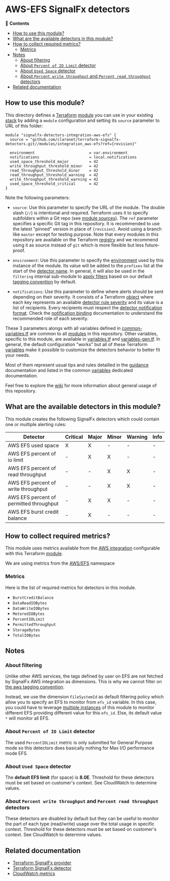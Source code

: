# AWS-EFS SignalFx detectors

<!-- START doctoc generated TOC please keep comment here to allow auto update -->
<!-- DON'T EDIT THIS SECTION, INSTEAD RE-RUN doctoc TO UPDATE -->
:link: **Contents**

- [How to use this module?](#how-to-use-this-module)
- [What are the available detectors in this module?](#what-are-the-available-detectors-in-this-module)
- [How to collect required metrics?](#how-to-collect-required-metrics)
  - [Metrics](#metrics)
- [Notes](#notes)
  - [About filtering](#about-filtering)
  - [About `Percent of IO Limit` detector](#about-percent-of-io-limit-detector)
  - [About `Used Space` detector](#about-used-space-detector)
  - [About `Percent write throughput` and `Percent read throughput` detectors](#about-percent-write-throughput-and-percent-read-throughput-detectors)
- [Related documentation](#related-documentation)

<!-- END doctoc generated TOC please keep comment here to allow auto update -->

## How to use this module?

This directory defines a [Terraform](https://www.terraform.io/) 
[module](https://www.terraform.io/docs/modules/usage.html) you can use in your
existing [stack](https://github.com/claranet/terraform-signalfx-detectors/wiki/Getting-started#stack) by adding a 
`module` configuration and setting its `source` parameter to URL of this folder:

```hcl
module "signalfx-detectors-integration-aws-efs" {
  source = "github.com/claranet/terraform-signalfx-detectors.git//modules/integration_aws-efs?ref={revision}"

  environment                        = var.environment
  notifications                      = local.notifications
  used_space_threshold_major         = 42
  write_throughput_threshold_minor   = 42
  read_throughput_threshold_minor    = 42
  read_throughput_threshold_warning  = 42
  write_throughput_threshold_warning = 42
  used_space_threshold_critical      = 42
}
```

Note the following parameters:

* `source`: Use this parameter to specify the URL of the module. The double slash (`//`) is intentional  and required. 
  Terraform uses it to specify subfolders within a Git repo (see [module
  sources](https://www.terraform.io/docs/modules/sources.html)). The `ref` parameter specifies a specific Git tag in
  this repository. It is recommended to use the latest "pinned" version in place of `{revision}`. Avoid using a branch 
  like `master` except for testing purpose. Note that every modules in this repository are available on the Terraform 
  [registry](https://registry.terraform.io/modules/claranet/detectors/signalfx) and we recommend using it as source 
  instead of `git` which is more flexible but less future-proof.

* `environment`: Use this parameter to specify the 
  [environment](https://github.com/claranet/terraform-signalfx-detectors/wiki/Getting-started#environment) used by this 
  instance of the module.
  Its value will be added to the `prefixes` list at the start of the [detector 
  name](https://github.com/claranet/terraform-signalfx-detectors/wiki/Templating#example).
  In general, it will also be used in the `filtering` internal sub-module to [apply
  filters](https://github.com/claranet/terraform-signalfx-detectors/wiki/Guidance#filtering) based on our default 
  [tagging convention](https://github.com/claranet/terraform-signalfx-detectors/wiki/Tagging-convention) by default.

* `notifications`: Use this parameter to define where alerts should be sent depending on their severity. It consists 
  of a Terraform [object](https://www.terraform.io/docs/configuration/types.html#object-) where each key represents an 
  available [detector rule severity](https://docs.signalfx.com/en/latest/detect-alert/set-up-detectors.html#severity) 
  and its value is a list of recipients. Every recipients must respect the [detector notification 
  format](https://registry.terraform.io/providers/splunk-terraform/signalfx/latest/docs/resources/detector#notification-format).
  Check the [notification binding](https://github.com/claranet/terraform-signalfx-detectors/wiki/Notifications-binding) 
  documentation to understand the recommended role of each severity.

These 3 parameters alongs with all variables defined in [common-variables.tf](common-variables.tf) are common to all 
[modules](../) in this repository. Other variables, specific to this module, are available in 
[variables.tf](variables.tf) and [variables-gen.tf](variables-gen.tf).
In general, the default configuration "works" but all of these Terraform 
[variables](https://www.terraform.io/docs/configuration/variables.html) make it possible to 
customize the detectors behavior to better fit your needs.

Most of them represent usual tips and rules detailled in the 
[guidance](https://github.com/claranet/terraform-signalfx-detectors/wiki/Guidance) documentation and listed in the 
common [variables](https://github.com/claranet/terraform-signalfx-detectors/wiki/Variables) dedicated documentation.

Feel free to explore the [wiki](https://github.com/claranet/terraform-signalfx-detectors/wiki) for more information about 
general usage of this repository.

## What are the available detectors in this module?

This module creates the following SignalFx detectors which could contain one or multiple alerting rules:

|Detector|Critical|Major|Minor|Warning|Info|
|---|---|---|---|---|---|
|AWS EFS used space|X|X|-|-|-|
|AWS EFS percent of io limit|-|X|X|-|-|
|AWS EFS percent of read throughput|-|-|X|X|-|
|AWS EFS percent of write throughput|-|-|X|X|-|
|AWS EFS percent of permitted throughput|-|X|X|-|-|
|AWS EFS burst credit balance|-|X|-|-|-|

## How to collect required metrics?

This module uses metrics available from 
the [AWS integration](https://docs.signalfx.com/en/latest/integrations/amazon-web-services.html) configurable 
with this Terraform [module](https://github.com/claranet/terraform-signalfx-integrations/tree/master/cloud/aws).


We are using metrics from the [AWS/EFS](https://docs.aws.amazon.com/efs/latest/ug/efs-metrics.html) namespace

### Metrics


Here is the list of required metrics for detectors in this module.

* `BurstCreditBalance`
* `DataReadIOBytes`
* `DataWriteIOBytes`
* `MeteredIOBytes`
* `PercentIOLimit`
* `PermittedThroughput`
* `StorageBytes`
* `TotalIOBytes`


## Notes

### About filtering

Unlike other AWS services, the tags defined by user on EFS are not fetched by SignalFx AWS 
integration as dimensions. This is why we cannot filter on [the aws tagging 
convention](https://github.com/claranet/terraform-signalfx-detectors/wiki/Tagging-convention#aws).

Instead, we use the dimension `FileSystemId` as default filtering policy which allow you to
specify an EFS to monitor from `efs_id` variable. In this case, you could have to leverage [multiple 
instances](https://github.com/claranet/terraform-signalfx-detectors/wiki/Guidance#Multiple-instances)
of this module to monitor different EFS providing different value for this `efs_id`. Else, its 
default value `*` will monitor all EFS.

### About `Percent of IO Limit` detector

The used `PercentIOLimit` metric is only submitted for General Purpose mode so this
detectors does basically nothing for Max I/O performance mode EFS.

### About `Used Space` detector

The **default EFS limit** (for space) is **8.0E**.
Threshold for these detectors must be set based on customer's context.
See CloudWatch to determine values.

### About `Percent write throughput` and `Percent read throughput` detectors

These detectors are disabled by default but they can be useful to monitor 
the part of each type (read/write) usage over the total usage in specific context.
Threshold for these detectors must be set based on customer's context.
See CloudWatch to determine values.


## Related documentation

* [Terraform SignalFx provider](https://registry.terraform.io/providers/splunk-terraform/signalfx/latest/docs)
* [Terraform SignalFx detector](https://registry.terraform.io/providers/splunk-terraform/signalfx/latest/docs/resources/detector)
* [CloudWatch metrics](https://docs.aws.amazon.com/efs/latest/ug/monitoring-cloudwatch.html)
